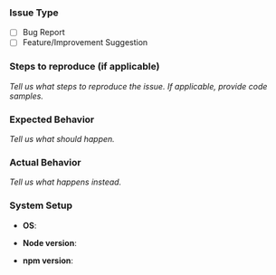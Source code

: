 ### Issue Type

- [ ] Bug Report
- [ ] Feature/Improvement Suggestion

### Steps to reproduce (if applicable)

*Tell us what steps to reproduce the issue. If applicable, provide code 
samples.*

### Expected Behavior

*Tell us what should happen.*

### Actual Behavior

*Tell us what happens instead.*

### System Setup

- **OS**: 

- **Node version**:

- **npm version**:
